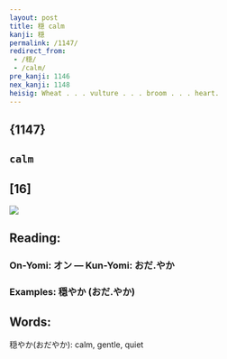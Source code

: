 ```yaml
---
layout: post
title: 穏 calm
kanji: 穏
permalink: /1147/
redirect_from:
 - /穏/
 - /calm/
pre_kanji: 1146
nex_kanji: 1148
heisig: Wheat . . . vulture . . . broom . . . heart.
---
```


## {1147}

## `calm`

## [16]

<div class="stroke"><img src="E7A98F.png" /></div>

## Reading:

### On-Yomi: オン &mdash; Kun-Yomi: おだ.やか

### Examples: 穏やか (おだ.やか)

## Words:

穏やか(おだやか): calm, gentle, quiet
